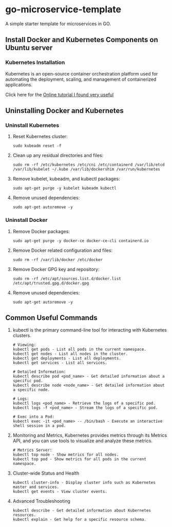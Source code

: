 # go-microservice-template
A simple starter template for microservices in GO.

## Install Docker and Kubernetes Components on Ubuntu server

### Kubernetes Installation

Kubernetes is an open-source container orchestration platform used for automating the deployment, scaling, and management of containerized applications.

Click here for the [Online tutorial I found very useful](https://www.cherryservers.com/blog/install-kubernetes-on-ubuntu)

## Uninstalling Docker and Kubernetes

### Uninstall Kubernetes

1. Reset Kubernetes cluster:

    ```
    sudo kubeadm reset -f
    ```

2. Clean up any residual directories and files:

    ```
    sudo rm -rf /etc/kubernetes /etc/cni /etc/containerd /var/lib/etcd /var/lib/kubelet ~/.kube /var/lib/dockershim /var/run/kubernetes
    ```

4. Remove kubelet, kubeadm, and kubectl packages:

    ```
    sudo apt-get purge -y kubelet kubeadm kubectl
    ```

5. Remove unused dependencies:

    ```
    sudo apt-get autoremove -y
    ```

### Uninstall Docker
1. Remove Docker packages:

    ```
    sudo apt-get purge -y docker-ce docker-ce-cli containerd.io
    ```

2. Remove Docker related configuration and files:

    ```
    sudo rm -rf /var/lib/docker /etc/docker
    ```

3. Remove Docker GPG key and repository:

    ```
    sudo rm -rf /etc/apt/sources.list.d/docker.list /etc/apt/trusted.gpg.d/docker.gpg
    ```

4. Remove unused dependencies:

    ```
    sudo apt-get autoremove -y
    ```

## Common Useful Commands

1. kubectl is the primary command-line tool for interacting with Kubernetes clusters.

    ```
    # Viewing:
    kubectl get pods - List all pods in the current namespace.
    kubectl get nodes - List all nodes in the cluster.
    kubectl get deployments - List all deployments.
    kubectl get services - List all services.
    
    # Detailed Information:
    kubectl describe pod <pod_name> - Get detailed information about a specific pod.
    kubectl describe node <node_name> - Get detailed information about a specific node.

    # Logs:
    kubectl logs <pod_name> - Retrieve the logs of a specific pod.
    kubectl logs -f <pod_name> - Stream the logs of a specific pod.

    # Exec into a Pod:
    kubectl exec -it <pod_name> -- /bin/bash - Execute an interactive shell session in a pod.
    ```

2. Monitoring and Metrics, Kubernetes provides metrics through its Metrics API, and you can use tools to visualize and analyze these metrics.

    ```
    # Metrics Server:
    kubectl top node - Show metrics for all nodes.
    kubectl top pod - Show metrics for all pods in the current namespace.
    ```

3. Cluster-wide Status and Health

    ```
    kubectl cluster-info - Display cluster info such as Kubernetes master and services.
    kubectl get events - View cluster events.
    ```

4. Advanced Troubleshooting

    ```
    kubectl describe - Get detailed information about Kubernetes resources.
    kubectl explain - Get help for a specific resource schema.
    ```